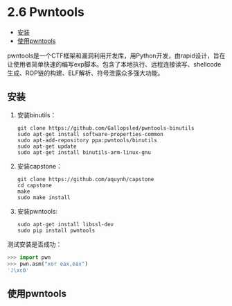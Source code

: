 # 2.6 Pwntools

* [安装](#安装)
* [使用pwntools](#使用pwntools)

pwntools是一个CTF框架和漏洞利用开发库，用Python开发，由rapid设计，旨在让使用者简单快速的编写exp脚本。包含了本地执行、远程连接读写、shellcode生成、ROP链的构建、ELF解析、符号泄露众多强大功能。

## 安装

1. 安装binutils：

   ```shell
   git clone https://github.com/Gallopsled/pwntools-binutils
   sudo apt-get install software-properties-common
   sudo apt-add-repository ppa:pwntools/binutils
   sudo apt-get update
   sudo apt-get install binutils-arm-linux-gnu
   ```

2. 安装capstone：

   ```shell
   git clone https://github.com/aquynh/capstone
   cd capstone
   make
   sudo make install
   ```

3. 安装pwntools:

   ```shell
   sudo apt-get install libssl-dev
   sudo pip install pwntools
   ```

测试安装是否成功：

```python
>>> import pwn  
>>> pwn.asm("xor eax,eax")  
'1\xc0'
```

## 使用pwntools

